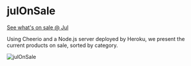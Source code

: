 # julOnSale
[See what's on sale @ Jul](https://tomerpacific.github.io/julOnSale/)

Using Cheerio and a Node.js server deployed by Heroku, we present the current products on sale, sorted by category.

![julOnSale](https://media.giphy.com/media/TI2k1gqCzQ8agSLE5h/giphy.gif)
